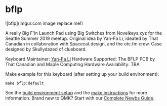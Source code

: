 # bflp

![bflp](imgur.com image replace me!)

A really Big F'in Launch Pad using Big Switches from Novelkeys.xyz
for the Seattle Summer 2019 meetup. Original idea by Yan-Fa Li,
ideated by That Canadian in collaboration with Spacecat.design, and
the otc.fm crew. Case designed by Skullydazed of clueboard.

Keyboard Maintainer: [Yan-Fa Li](https://github.com/yanfali)
Hardware Supported: The BFLP PCB by That Canadian and Maple Computing
Hardware Availability: TBA

Make example for this keyboard (after setting up your build environment):

    make bflp:default

See the [build environment setup](https://docs.qmk.fm/#/getting_started_build_tools) and the [make instructions](https://docs.qmk.fm/#/getting_started_make_guide) for more information. Brand new to QMK? Start with our [Complete Newbs Guide](https://docs.qmk.fm/#/newbs).
